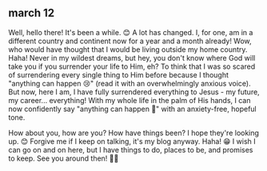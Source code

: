 ## march 12

Well, hello there! It's been a while. 😊 A lot has changed. I, for one, am in a different country and continent now for a year and a month already! Wow, who would have thought that I would be living outside my home country. Haha! Never in my wildest dreams, but hey, you don't know where God will take you if you surrender your life to Him, eh? To think that I was so scared of surrendering every single thing to Him before because I thought "anything can happen 😢" (read it with an overwhelmingly anxious voice). But now, here I am, I have fully surrendered everything to Jesus - my future, my career... everything! With my whole life in the palm of His hands, I can now confidently say "anything can happen 🍃" with an anxiety-free, hopeful tone.

How about you, how are you? How have things been? I hope they're looking up. 😊 Forgive me if I keep on talking, it's my blog anyway. Haha! 😁 I wish I can go on and on here, but I have things to do, places to be, and promises to keep. See you around then! 👋🏻

